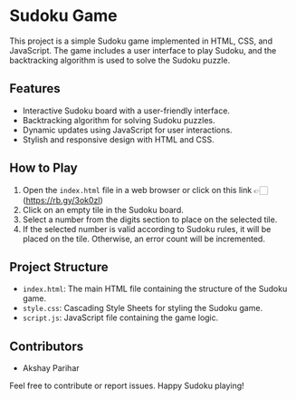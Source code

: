 # Sudoku Game
This project is a simple Sudoku game implemented in HTML, CSS, and JavaScript. The game includes a user interface to play Sudoku, and the backtracking algorithm is used to solve the Sudoku puzzle.

## Features

- Interactive Sudoku board with a user-friendly interface.
- Backtracking algorithm for solving Sudoku puzzles.
- Dynamic updates using JavaScript for user interactions.
- Stylish and responsive design with HTML and CSS.

## How to Play

1. Open the `index.html` file in a web browser or click on this link 👉🏻 (https://rb.gy/3ok0zl)
2. Click on an empty tile in the Sudoku board.
3. Select a number from the digits section to place on the selected tile.
4. If the selected number is valid according to Sudoku rules, it will be placed on the tile. Otherwise, an error count will be incremented.

## Project Structure

- `index.html`: The main HTML file containing the structure of the Sudoku game.
- `style.css`: Cascading Style Sheets for styling the Sudoku game.
- `script.js`: JavaScript file containing the game logic.

## Contributors

- Akshay Parihar

Feel free to contribute or report issues. Happy Sudoku playing!
